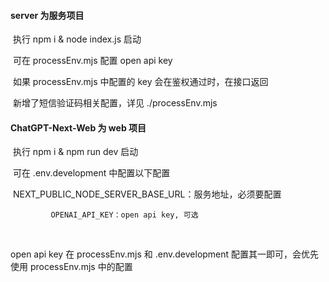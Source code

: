 #### server 为服务项目

​		执行 npm i & node index.js 启动

​		可在 processEnv.mjs 配置 open api key

​		如果 processEnv.mjs 中配置的 key 会在鉴权通过时，在接口返回



​		新增了短信验证码相关配置，详见 ./processEnv.mjs

#### ChatGPT-Next-Web 为 web 项目

​		执行 npm i & npm run dev 启动

​		可在 .env.development 中配置以下配置

​    			NEXT_PUBLIC_NODE_SERVER_BASE_URL：服务地址，必须要配置

   			 OPENAI_API_KEY：open api key, 可选

​	

open api key 在 processEnv.mjs 和 .env.development 配置其一即可，会优先使用 processEnv.mjs 中的配置